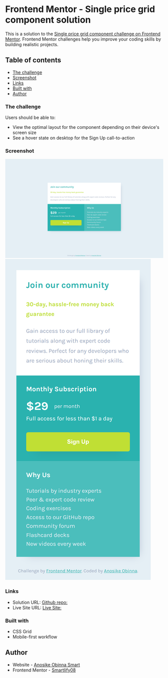 # Frontend Mentor - Single price grid component solution

This is a solution to the [Single price grid component challenge on Frontend Mentor](https://www.frontendmentor.io/challenges/single-price-grid-component-5ce41129d0ff452fec5abbbc). Frontend Mentor challenges help you improve your coding skills by building realistic projects.

## Table of contents

- [The challenge](#the-challenge)
- [Screenshot](#screenshot)
- [Links](#links)
- [Built with](#built-with)
- [Author](#author)

### The challenge

Users should be able to:

- View the optimal layout for the component depending on their device's screen size
- See a hover state on desktop for the Sign Up call-to-action

### Screenshot

![](./screenshots/desktop.png)
![](./screenshots/mobile.png)

### Links

- Solution URL: [Github repo:](https://github.com/Smartlify08/single-price-grid)
- Live Site URL: [Live Site:](https://ornate-palmier-611a29.netlify.app/)

### Built with

- CSS Grid
- Mobile-first workflow

## Author

- Website - [Anosike Obinna Smart](https://superb-pony-63b1e3.netlify.app/)
- Frontend Mentor - [Smartlify08](https://www.frontendmentor.io/profile/Smartlify08)
